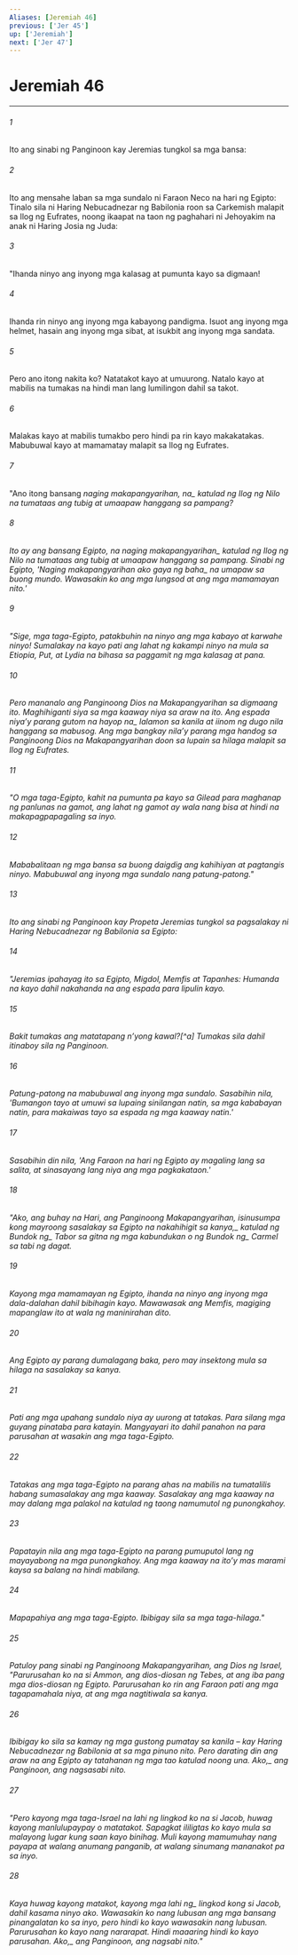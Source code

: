 ```yaml
---
Aliases: [Jeremiah 46]
previous: ['Jer 45']
up: ['Jeremiah']
next: ['Jer 47']
---
```

# Jeremiah 46

***






















###### 1 










Ito ang sinabi ng Panginoon kay Jeremias tungkol sa mga bansa: 





















###### 2 










Ito ang mensahe laban sa mga sundalo ni Faraon Neco na hari ng Egipto: Tinalo sila ni Haring Nebucadnezar ng Babilonia roon sa Carkemish malapit sa Ilog ng Eufrates, noong ikaapat na taon ng paghahari ni Jehoyakim na anak ni Haring Josia ng Juda: 





















###### 3 










"Ihanda ninyo ang inyong mga kalasag at pumunta kayo sa digmaan! 





















###### 4 










Ihanda rin ninyo ang inyong mga kabayong pandigma. Isuot ang inyong mga helmet, hasain ang inyong mga sibat, at isukbit ang inyong mga sandata. 





















###### 5 










Pero ano itong nakita ko? Natatakot kayo at umuurong. Natalo kayo at mabilis na tumakas na hindi man lang lumilingon dahil sa takot. 





















###### 6 










Malakas kayo at mabilis tumakbo pero hindi pa rin kayo makakatakas. Mabubuwal kayo at mamamatay malapit sa Ilog ng Eufrates. 





















###### 7 










"Ano itong bansang <i class="trans-change">naging makapangyarihan, na_ katulad ng Ilog ng Nilo na tumataas ang tubig at umaapaw hanggang sa pampang? 





















###### 8 










Ito ay ang bansang Egipto, <i class="trans-change">na naging makapangyarihan_ katulad ng Ilog ng Nilo na tumataas ang tubig at umaapaw hanggang sa pampang. Sinabi ng Egipto, 'Naging makapangyarihan ako <i class="trans-change">gaya ng baha_ na umapaw sa buong mundo. Wawasakin ko ang mga lungsod at ang mga mamamayan nito.' 





















###### 9 










"Sige, mga taga-Egipto, patakbuhin na ninyo ang mga kabayo at karwahe ninyo! Sumalakay na kayo pati ang lahat ng kakampi ninyo na mula sa Etiopia, Put, at Lydia na bihasa sa paggamit ng mga kalasag at pana. 





















###### 10 










Pero mananalo ang Panginoong Dios na Makapangyarihan sa digmaang ito. Maghihiganti siya sa mga kaaway niya sa araw na ito. Ang espada niyaʼy parang <i class="trans-change">gutom na hayop na_ lalamon sa kanila at iinom ng dugo nila hanggang sa mabusog. Ang mga bangkay nilaʼy parang mga handog sa Panginoong Dios na Makapangyarihan doon sa lupain sa hilaga malapit sa Ilog ng Eufrates. 





















###### 11 










"O mga taga-Egipto, kahit na pumunta pa kayo sa Gilead para maghanap ng panlunas na gamot, ang lahat ng gamot ay wala nang bisa at hindi na makapagpapagaling sa inyo. 





















###### 12 










Mababalitaan ng mga bansa sa buong daigdig ang kahihiyan at pagtangis ninyo. Mabubuwal ang inyong mga sundalo nang patung-patong." 





















###### 13 










Ito ang sinabi ng Panginoon kay Propeta Jeremias tungkol sa pagsalakay ni Haring Nebucadnezar ng Babilonia sa Egipto: 





















###### 14 










"Jeremias ipahayag ito sa Egipto, Migdol, Memfis at Tapanhes: Humanda na kayo dahil nakahanda na ang espada para lipulin kayo. 





















###### 15 










Bakit tumakas ang matatapang nʼyong kawal?[^a] Tumakas sila dahil itinaboy sila ng Panginoon. 





















###### 16 










Patung-patong na mabubuwal ang inyong mga sundalo. Sasabihin nila, 'Bumangon tayo at umuwi sa lupaing sinilangan natin, sa mga kababayan natin, para makaiwas tayo sa espada ng mga kaaway natin.' 





















###### 17 










Sasabihin din nila, 'Ang Faraon na hari ng Egipto ay magaling lang sa salita, at sinasayang lang niya ang mga pagkakataon.' 





















###### 18 










"Ako, ang buhay na Hari, ang Panginoong Makapangyarihan, isinusumpa kong mayroong sasalakay <i class="trans-change">sa Egipto na nakahihigit sa kanya,_ katulad ng <i class="trans-change">Bundok ng_ Tabor sa gitna ng mga kabundukan o ng <i class="trans-change">Bundok ng_ Carmel sa tabi ng dagat. 





















###### 19 










Kayong mga mamamayan ng Egipto, ihanda na ninyo ang inyong mga dala-dalahan dahil bibihagin kayo. Mawawasak ang Memfis, magiging mapanglaw ito at wala ng maninirahan dito. 





















###### 20 










Ang Egipto ay parang dumalagang baka, pero may insektong mula sa hilaga na sasalakay sa kanya. 





















###### 21 










Pati ang mga upahang sundalo niya ay uurong at tatakas. Para silang mga guyang pinataba para katayin. Mangyayari ito dahil panahon na para parusahan at wasakin ang mga taga-Egipto. 





















###### 22 










Tatakas ang mga taga-Egipto na parang ahas na mabilis na tumatalilis habang sumasalakay ang mga kaaway. Sasalakay ang mga kaaway na may dalang mga palakol na katulad ng taong namumutol ng punongkahoy. 





















###### 23 










Papatayin nila ang mga taga-Egipto na parang pumuputol lang ng mayayabong na mga punongkahoy. Ang mga kaaway na itoʼy mas marami kaysa sa balang na hindi mabilang. 





















###### 24 










Mapapahiya ang mga taga-Egipto. Ibibigay sila sa mga taga-hilaga." 





















###### 25 










Patuloy pang sinabi ng Panginoong Makapangyarihan, ang Dios ng Israel, "Parurusahan ko na si Ammon, ang dios-diosan ng Tebes, at ang iba pang mga dios-diosan ng Egipto. Parurusahan ko rin ang Faraon pati ang mga tagapamahala niya, at ang mga nagtitiwala sa kanya. 





















###### 26 










Ibibigay ko sila sa kamay ng mga gustong pumatay sa kanila – kay Haring Nebucadnezar ng Babilonia at sa mga pinuno nito. Pero darating din ang araw na ang Egipto ay tatahanan ng mga tao katulad noong una. <i class="trans-change">Ako,_ ang Panginoon, ang nagsasabi nito. 





















###### 27 










"Pero kayong mga taga-Israel na lahi ng lingkod ko na si Jacob, huwag kayong manlulupaypay o matatakot. Sapagkat ililigtas ko kayo mula sa malayong lugar kung saan kayo binihag. Muli kayong mamumuhay nang payapa at walang anumang panganib, at walang sinumang mananakot pa sa inyo. 





















###### 28 










Kaya huwag kayong matakot, <i class="trans-change">kayong mga lahi ng_ lingkod kong si Jacob, dahil kasama ninyo ako. Wawasakin ko nang lubusan ang mga bansang pinangalatan ko sa inyo, pero hindi ko kayo wawasakin nang lubusan. Parurusahan ko kayo nang nararapat. Hindi maaaring hindi ko kayo parusahan. <i class="trans-change">Ako,_ ang Panginoon, ang nagsabi nito."
